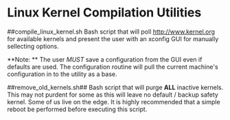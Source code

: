 # Linux Kernel Compilation Utilities
##compile_linux_kernel.sh
Bash script that will poll http://www.kernel.org for available kernels and present the user with an xconfig GUI for manually sellecting options.

**Note: ** The user *MUST* save a configuration from the GUI even if defaults are used. The configuration routine will pull the current machine's configuration in to the utility as a base.

##remove_old_kernels.sh##
Bash script that will purge **ALL** inactive kernels. This may not purdent for some as this will leave no default / backup safety kernel. Some of us live on the edge. It is highly recommended that a simple reboot be performed before executing this script.
